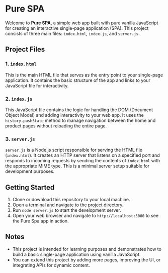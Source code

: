 # Pure SPA

Welcome to **Pure SPA**, a simple web app built with pure vanilla JavaScript for creating an interactive single-page application (SPA). This project consists of three main files: `index.html`, `index.js`, and `server.js`.

## Project Files

### 1. `index.html`

This is the main HTML file that serves as the entry point to your single-page application. It contains the basic structure of the app and links to your JavaScript file for interactivity.

### 2. `index.js`

This JavaScript file contains the logic for handling the DOM (Document Object Model) and adding interactivity to your web app. It uses the `history.pushState` method to manage navigation between the home and product pages without reloading the entire page.

### 3. `server.js`

`server.js` is a Node.js script responsible for serving the HTML file (`index.html`). It creates an HTTP server that listens on a specified port and responds to incoming requests by sending the contents of `index.html` with the appropriate MIME type. This is a minimal server setup suitable for development purposes.

## Getting Started

1. Clone or download this repository to your local machine.
2. Open a terminal and navigate to the project directory.
3. Run `node server.js` to start the development server.
4. Open your web browser and navigate to `http://localhost:3000` to see the Pure Spa app in action.

## Notes

- This project is intended for learning purposes and demonstrates how to build a basic single-page application using vanilla JavaScript.
- You can extend this project by adding more pages, improving the UI, or integrating APIs for dynamic content.



